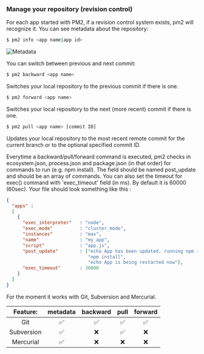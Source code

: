 ### Manage your repository (revision control)

For each app started with PM2, if a revision control system exists, pm2 will recognize it.
You can see metadata about the repository:

```bash
$ pm2 info <app name|app id>
```
![Metadata](https://github.com/unitech/pm2/raw/development/pres/pm2-versioning-metadata.png)


You can switch between previous and next commit:

```bash
$ pm2 backward <app name>
```
Switches your local repository to the previous commit if there is one.



```bash
$ pm2 forward <app name>
```
Switches your local repository to the next (more recent) commit if there is one.



```bash
$ pm2 pull <app name> [commit ID]
```
Updates your local repository to the most recent remote commit for the current branch
or to the optional specified commit ID.




Everytime a backward/pull/forward command is executed, pm2 checks in ecosystem.json, process.json and package.json (in that order) for commands to run (e.g. npm install).
The field should be named post_update and should be an array of commands.
You can also set the timeout for exec() command with 'exec_timeout' field (in ms).
By default it is 60000 (60sec).
Your file should look something like this :

```json
{
  "apps" :
  [
    {
      "exec_interpreter"   : "node",
      "exec_mode"          : "cluster_mode",
      "instances"          : "max",
      "name"               : "my_app",
      "script"             : "app.js",
      "post_update"        : ["echo App has been updated, running npm install...",
                              "npm install",
                              "echo App is being restarted now"],
      "exec_timeout"       : 30000
    }
  ]
}

```



For the moment it works with Git, Subversion and Mercurial.

| Feature: | metadata | backward | pull | forward |
|:--------:|:--------:|:--------:|:----:|:-------:|
| Git | :white_check_mark: | :white_check_mark: | :white_check_mark: | :white_check_mark: |
| Subversion | :white_check_mark: | :x: | :white_check_mark: | :x: |
| Mercurial | :white_check_mark: | :x: | :x: | :x: |
